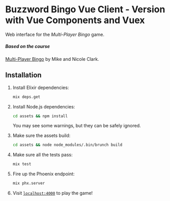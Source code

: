 # Buzzword Bingo Vue Client - Version with Vue Components and Vuex

Web interface for the _Multi-Player Bingo_ game.

##### Based on the course
[Multi-Player Bingo](https://pragmaticstudio.com/courses/unpacked-bingo)
by Mike and Nicole Clark.

## Installation

1. Install Elixir dependencies:

    ```sh
    mix deps.get
    ```

2. Install Node.js dependencies:

    ```sh
    cd assets && npm install
    ```

    You may see some warnings, but they can be safely ignored.

3. Make sure the assets build:

    ```sh
    cd assets && node node_modules/.bin/brunch build
    ```

4. Make sure all the tests pass:

    ```sh
    mix test
    ```

5. Fire up the Phoenix endpoint:

    ```sh
    mix phx.server
    ```

6. Visit [`localhost:4000`](http://localhost:4000) to play the game!
